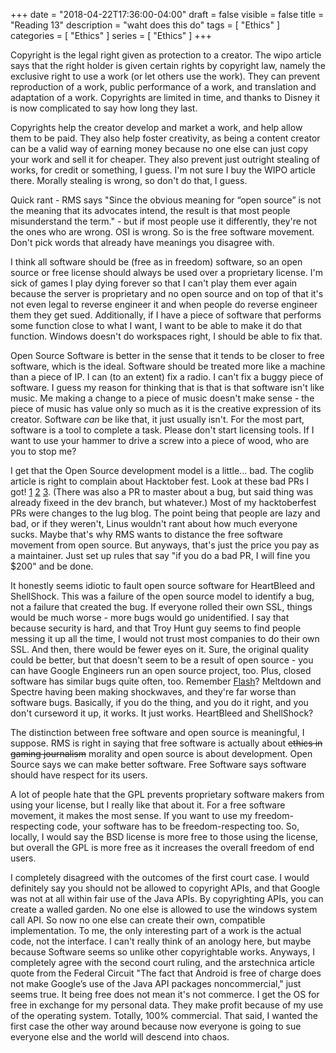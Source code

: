 +++
date = "2018-04-22T17:36:00-04:00"
draft = false
visible = false
title = "Reading 13"
description = "waht does this do"
tags = [ "Ethics" ]
categories = [ "Ethics" ]
series = [ "Ethics" ]
+++

Copyright is the legal right given as protection to a creator. The wipo article says that
the right holder is given certain rights by copyright law, namely the exclusive right to use
a work (or let others use the work). They can prevent reproduction of a work, public performance
of a work, and translation and adaptation of a work. Copyrights are limited in time, and thanks
to Disney it is now complicated to say how long they last.

Copyrights help the creator develop and market a work, and help allow them to be paid. They also help
foster creativity, as being a content creator can be a valid way of earning money because no one else
can just copy your work and sell it for cheaper. They also prevent just outright stealing of works,
for credit or something, I guess. I'm not sure I buy the WIPO article there. Morally stealing is wrong,
so don't do that, I guess.

Quick rant - RMS says "Since the obvious meaning for “open source” is not the 
meaning that its advocates intend, the result is that most people misunderstand the term." - 
but if most people use it differently, they're not the ones who are wrong. OSI is wrong.
So is the free software movement. Don't pick words that already have meanings you disagree with. 

I think all software should be (free as in freedom) software, so an open source or free license should
always be used over a proprietary license. I'm sick of games I play dying forever so that I can't play
them ever again because the server is proprietary and no open source and on top of that it's not even
legal to reverse engineer it and when people do reverse engineer them they get sued. Additionally, if
I have a piece of software that performs some function close to what I want, I want to be able to
make it do that function. Windows doesn't do workspaces right, I should be able to fix that.

Open Source Software is better in the sense that it tends to be closer to free software, which is the ideal.
Software should be treated more like a machine than a piece of IP. I can (to an extent) fix a radio.
I can't fix a buggy piece of software. I guess my reason for thinking that is that is that software isn't
like music. Me making a change to a piece of music doesn't make sense - the piece of music has value only so
much as it is the creative expression of its creator. Software _can_ be like that, it just usually isn't.
For the most part, software is a tool to complete a task. Please don't start licensing tools. If I want
to use your hammer to drive a screw into a piece of wood, who are you to stop me? 

I get that the Open Source development model is a little... bad. The coglib article is right to complain
about Hacktober fest. Look at these bad PRs I got! [1](https://github.com/JohnathonNow/wolfratbot/pull/2)
[2](https://github.com/JohnathonNow/wolfratbot/pull/5) [3](https://github.com/JohnathonNow/wolfratbot/pull/17).
(There was also a PR to master about a bug, but said thing was already fixeed in the dev branch, but whatever.)
Most of my hacktoberfest PRs were changes to the lug blog. The point being that people are lazy and bad, or if
they weren't, Linus wouldn't rant about how much everyone sucks. Maybe that's why RMS wants to distance
the free software movement from open source. But anyways, that's just the price you pay as a maintainer.
Just set up rules that say "if you do a bad PR, I will fine you $200" and be done.

It honestly seems idiotic to fault open source software for HeartBleed and ShellShock. This was a failure
of the open source model to identify a bug, not a failure that created the bug. If everyone rolled their
own SSL, things would be much worse - more bugs would go unidentified. I say that because security is hard,
and that Troy Hunt guy seems to find people messing it up all the time, I would not trust most companies
to do their own SSL. And then, there would be fewer eyes on it. Sure, the original quality could be better,
but that doesn't seem to be a result of open source - you can have Google Engineers run an open source project,
too.  Plus, closed software has similar bugs quite often, too. Remember [Flash](https://en.wikipedia.org/wiki/Adobe_Flash#Security)? Meltdown and Spectre having been making shockwaves, and they're far worse than software bugs.
Basically, if you do the thing, and you do it right, and you don't curseword it up, it works. It just works.
HeartBleed and ShellShock?

The distinction between free software and open source is meaningful, I suppose. RMS is right in saying
that free software is actually about <s>ethics in gaming journalism</s> morality and open source is about 
development. Open Source says we can make better software. Free Software says software should have respect
for its users.

A lot of people hate that the GPL prevents proprietary software makers from using your license, but I really
like that about it. For a free software movement, it makes the most sense. If you want to use my
freedom-respecting code, your software has to be freedom-respecting too. So, locally, I would say the BSD
license is more free to those using the license, but overall the GPL is more free as it increases the
overall freedom of end users.

I completely disagreed with the outcomes of the first court case. I would definitely say you should not
be allowed to copyright APIs, and that Google was not at all within fair use of the Java APIs. By copyrighting
APIs, you can create a walled garden. No one else is allowed to use the windows system call API. So now
no one else can create their own, compatible implementation. To me, the only interesting part of a work
is the actual code, not the interface. I can't really think of an anology here, but maybe because
Software seems so unlike other copyrightable works. Anyways, I completely agree with the second court
ruling, and the arstechnica article quote from the Federal Circuit
"The fact that Android is free of charge does not make Google’s use of the Java API packages noncommercial," 
just seems true. It being free does not mean it's not commerce. I get the OS for free in exchange for my
personal data. They make profit because of my use of the operating system. Totally, 100% commercial. That said,
I wanted the first case the other way around because now everyone is going to sue everyone else and the world
will descend into chaos.

